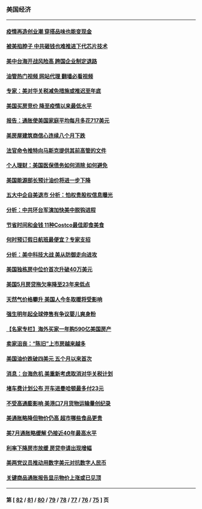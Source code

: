 ### 美国经济
---
#### [疫情再造创业潮 穿搭品味也能变现金](../../pages/ncid1078158/n13804846.md?08181245) 
#### [被美掐脖子 中共砸钱也难推进下代芯片技术](../../pages/ncid1078158/n13804047.md?08181245) 
#### [美中台海开战风险高 跨国企业制定退路](../../pages/ncid1078158/n13804488.md?08181245) 
#### [油管热门视频 网站代理 翻墙必看视频](http://209.222.30.114:81/youtube.html?08181245)
#### [专家：美对华关税减免措施或推迟至年底](../../pages/ncid1078158/n13804428.md?08181245) 
#### [美国买房竞价 降至疫情以来最低水平](../../pages/ncid1078158/n13804232.md?08181245) 
#### [报告：通胀使美国家庭平均每月多花717美元](../../pages/ncid1078158/n13804030.md?08181245) 
#### [美房屋建筑商信心连续八个月下跌](../../pages/ncid1078158/n13803285.md?08181245) 
#### [法官命令推特向马斯克提供其前高管的文件](../../pages/ncid1078158/n13803237.md?08181245) 
#### [个人理财：美国医保债务如何消除 如何避免](../../pages/ncid1078158/n13802360.md?08181245) 
#### [美国能源部长预计油价将进一步下降](../../pages/ncid1078158/n13802638.md?08181245) 
#### [五大中企自美退市 分析：怕权贵股权信息曝光](../../pages/ncid1078158/n13802666.md?08181245) 
#### [分析：中共环台军演加快美中脱钩进程](../../pages/ncid1078158/n13801526.md?08181245) 
#### [节省时间和金钱 11种Costco最佳即食美食](../../pages/ncid1078158/n13792525.md?08181245) 
#### [何时预订假日航班最便宜？专家支招](../../pages/ncid1078158/n13800768.md?08181245) 
#### [分析：美中科技大战 美从防御走向进攻](../../pages/ncid1078158/n13802014.md?08181245) 
#### [美国独栋房中位价首次升破40万美元](../../pages/ncid1078158/n13801423.md?08181245) 
#### [美国5月房贷拖欠率降至23年来低点](../../pages/ncid1078158/n13801217.md?08181245) 
#### [天然气价格攀升 美国人今冬取暖将受影响](../../pages/ncid1078158/n13800918.md?08181245) 
#### [强生明年起全球停售有争议婴儿爽身粉](../../pages/ncid1078158/n13800779.md?08181245) 
#### [【名家专栏】海外买家一年购590亿美国房产](../../pages/ncid1078158/n13800325.md?08181245) 
#### [卖家沮丧：“陈旧”上市房越来越多](../../pages/ncid1078158/n13800258.md?08181245) 
#### [美国油价跌破四美元 五个月以来首次](../../pages/ncid1078158/n13800285.md?08181245) 
#### [消息：台海危机 美重新考虑取消对华关税计划](../../pages/ncid1078158/n13800218.md?08181245) 
#### [堵车费计划公布 开车进曼哈顿最多付23元](../../pages/ncid1078158/n13800107.md?08181245) 
#### [不受高通膨影响 美港口7月货物运输量创纪录](../../pages/ncid1078158/n13799976.md?08181245) 
#### [美通胀略降但物价仍高 超市哪些食品更贵](../../pages/ncid1078158/n13799895.md?08181245) 
#### [美7月通胀略缓解 仍接近40年最高水平](../../pages/ncid1078158/n13799732.md?08181245) 
#### [利率下降房市放缓 房贷申请出现增幅](../../pages/ncid1078158/n13799562.md?08181245) 
#### [美两党议员推动用数字美元对抗数字人民币](../../pages/ncid1078158/n13799236.md?08181245) 
#### [关键商品通胀报告显示物价上涨或已见顶](../../pages/ncid1078158/n13799137.md?08181245) 

---
#### 第 [ [82](./82.md?08181245) / [81](./81.md?08181245) / [80](./80.md?08181245) / [79](./79.md?08181245) / [78](./78.md?08181245) / [77](./77.md?08181245) / [76](./76.md?08181245) / [75](./75.md?08181245) ] 页
